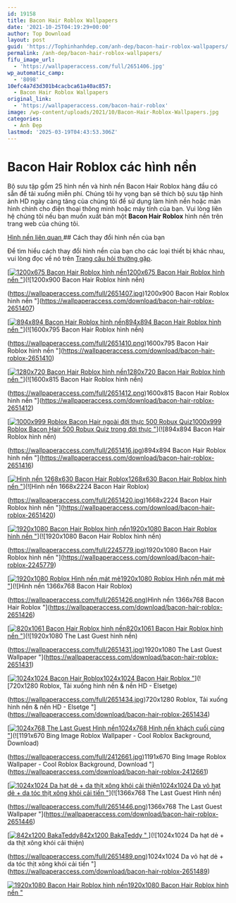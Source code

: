 ```yaml
---
id: 19158
title: Bacon Hair Roblox Wallpapers
date: '2021-10-25T04:19:29+00:00'
author: Top Download
layout: post
guid: 'https://Tophinhanhdep.com/anh-dep/bacon-hair-roblox-wallpapers/'
permalink: /anh-dep/bacon-hair-roblox-wallpapers/
fifu_image_url:
  - 'https://wallpaperaccess.com/full/2651406.jpg'
wp_automatic_camp:
  - '8098'
10efc4a7d3d301b4cacbca61a40ac857:
  - Bacon Hair Roblox Wallpapers
original_link:
  - 'https://wallpaperaccess.com/bacon-hair-roblox'
image: /wp-content/uploads/2021/10/Bacon-Hair-Roblox-Wallpapers.jpg
categories:
  - Ảnh Đẹp
lastmod: '2025-03-19T04:43:53.306Z'
---
```

# Bacon Hair Roblox các hình nền

Bộ sưu tập gồm 25 hình nền và hình nền Bacon Hair Roblox hàng đầu có sẵn để tải xuống miễn phí. Chúng tôi hy vọng bạn sẽ thích bộ sưu tập hình ảnh HD ngày càng tăng của chúng tôi để sử dụng làm hình nền hoặc màn hình chính cho điện thoại thông minh hoặc máy tính của bạn. Vui lòng liên hệ chúng tôi nếu bạn muốn xuất bản một **Bacon Hair Roblox** hình nền trên trang web của chúng tôi.

[Hình nền liên quan ](#related) ## Cách thay đổi hình nền của bạn

Để tìm hiểu cách thay đổi hình nền của bạn cho các loại thiết bị khác nhau, vui lòng đọc về nó trên [Trang câu hỏi thường gặp](https://tophinhanhdep.com/faq/).

  
[[![1200x675 Bacon Hair Roblox hình nền](https://wallpaperaccess.com/full/2651406.jpg)1200x675 Bacon Hair Roblox hình nền "](https://wallpaperaccess.com/download/bacon-hair-roblox-2651406)](![1200x900 Bacon Hair Roblox hình nền)

(https://wallpaperaccess.com/full/2651407.jpg)1200x900 Bacon Hair Roblox hình nền "](https://wallpaperaccess.com/download/bacon-hair-roblox-2651407)

[[![894x894 Bacon Hair Roblox hình nền](https://wallpaperaccess.com/full/2651408.jpg)894x894 Bacon Hair Roblox hình nền "](https://wallpaperaccess.com/download/bacon-hair-roblox-2651408)](![1600x795 Bacon Hair Roblox hình nền)

(https://wallpaperaccess.com/full/2651410.png)1600x795 Bacon Hair Roblox hình nền "](https://wallpaperaccess.com/download/bacon-hair-roblox-2651410)

[[![1280x720 Bacon Hair Roblox hình nền](https://wallpaperaccess.com/full/2412772.jpg)1280x720 Bacon Hair Roblox hình nền "](https://wallpaperaccess.com/download/bacon-hair-roblox-2412772)](![1600x815 Bacon Hair Roblox hình nền)

(https://wallpaperaccess.com/full/2651412.png)1600x815 Bacon Hair Roblox hình nền "](https://wallpaperaccess.com/download/bacon-hair-roblox-2651412)

[[![1000x999 Roblox Bacon Hair ngoài đời thực 500 Robux Quiz](https://wallpaperaccess.com/full/2651414.png)1000x999 Roblox Bacon Hair 500 Robux Quiz trong đời thực "](https://wallpaperaccess.com/download/bacon-hair-roblox-2651414)](![894x894 Bacon Hair Roblox hình nền)

(https://wallpaperaccess.com/full/2651416.jpg)894x894 Bacon Hair Roblox hình nền "](https://wallpaperaccess.com/download/bacon-hair-roblox-2651416)

[[![Hình nền 1268x630 Bacon Hair Roblox](https://wallpaperaccess.com/full/2651417.jpg)1268x630 Bacon Hair Roblox hình nền "](https://wallpaperaccess.com/download/bacon-hair-roblox-2651417)](![Hình nền 1668x2224 Bacon Hair Roblox)

(https://wallpaperaccess.com/full/2651420.jpg)1668x2224 Bacon Hair Roblox hình nền "](https://wallpaperaccess.com/download/bacon-hair-roblox-2651420)

[[![1920x1080 Bacon Hair Roblox hình nền](https://wallpaperaccess.com/full/196902.png)1920x1080 Bacon Hair Roblox hình nền "](https://wallpaperaccess.com/download/bacon-hair-roblox-196902)](![1920x1080 Bacon Hair Roblox hình nền)

(https://wallpaperaccess.com/full/2245779.jpg)1920x1080 Bacon Hair Roblox hình nền "](https://wallpaperaccess.com/download/bacon-hair-roblox-2245779)

[[![1920x1080 Roblox Hình nền mát mẻ](https://wallpaperaccess.com/full/2412646.jpg)1920x1080 Roblox Hình nền mát mẻ "](https://wallpaperaccess.com/download/bacon-hair-roblox-2412646)](![Hình nền 1366x768 Bacon Hair Roblox)

(https://wallpaperaccess.com/full/2651426.png)Hình nền 1366x768 Bacon Hair Roblox "](https://wallpaperaccess.com/download/bacon-hair-roblox-2651426)

[[![820x1061 Bacon Hair Roblox hình nền](https://wallpaperaccess.com/full/2651429.jpg)820x1061 Bacon Hair Roblox hình nền "](https://wallpaperaccess.com/download/bacon-hair-roblox-2651429)](![1920x1080 The Last Guest hình nền)

(https://wallpaperaccess.com/full/2651431.jpg)1920x1080 The Last Guest Wallpaper "](https://wallpaperaccess.com/download/bacon-hair-roblox-2651431)

[[![1024x1024 Bacon Hair Roblox](https://wallpaperaccess.com/full/2651432.jpg)1024x1024 Bacon Hair Roblox "](https://wallpaperaccess.com/download/bacon-hair-roblox-2651432)](![720x1280 Roblox, Tải xuống hình nền & nền HD - Elsetge)

(https://wallpaperaccess.com/full/2651434.jpg)720x1280 Roblox, Tải xuống hình nền &amp; nền HD - Elsetge "](https://wallpaperaccess.com/download/bacon-hair-roblox-2651434)

[[![1024x768 The Last Guest Hình nền](https://wallpaperaccess.com/full/2651435.jpg)1024x768 Hình nền khách cuối cùng "](https://wallpaperaccess.com/download/bacon-hair-roblox-2651435)](![1191x670 Bing Image Roblox Wallpaper - Cool Roblox Background, Download)

(https://wallpaperaccess.com/full/2412661.jpg)1191x670 Bing Image Roblox Wallpaper - Cool Roblox Background, Download "](https://wallpaperaccess.com/download/bacon-hair-roblox-2412661)

[[![1024x1024 Da hạt dẻ + da thịt xông khói cải thiện](https://wallpaperaccess.com/full/2651441.png)1024x1024 Da vỏ hạt dẻ + da tóc thịt xông khói cải tiến "](https://wallpaperaccess.com/download/bacon-hair-roblox-2651441)](![1366x768 The Last Guest Hình nền)

(https://wallpaperaccess.com/full/2651446.png)1366x768 The Last Guest Wallpaper "](https://wallpaperaccess.com/download/bacon-hair-roblox-2651446)

[[![842x1200 BakaTeddy](https://wallpaperaccess.com/full/2651487.jpg)842x1200 BakaTeddy " ](https://wallpaperaccess.com/download/bacon-hair-roblox-2651487)](![1024x1024 Da hạt dẻ + da thịt xông khói cải thiện)

(https://wallpaperaccess.com/full/2651489.png)1024x1024 Da vỏ hạt dẻ + da tóc thịt xông khói cải tiến "](https://wallpaperaccess.com/download/bacon-hair-roblox-2651489)

[![1920x1080 Bacon Hair Roblox hình nền](https://wallpaperaccess.com/full/2651490.jpg)1920x1080 Bacon Hair Roblox hình nền "](https://wallpaperaccess.com/download/bacon-hair-roblox-2651490)
